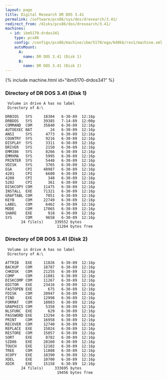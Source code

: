 ```yaml
---
layout: page
title: Digital Research DR DOS 3.41
permalink: /software/pcx86/sys/dos/dresearch/3.41/
redirect_from: /disks/pcx86/dos/dresearch/3.41/
machines:
  - id: ibm5170-drdos341
    type: pcx86
    config: /configs/pcx86/machine/ibm/5170/ega/640kb/rev1/machine.xml
    autoMount:
      A:
        name: DR DOS 3.41 (Disk 1)
      B:
        name: DR DOS 3.41 (Disk 2)
---
```


{% include machine.html id="ibm5170-drdos341" %}

### Directory of DR DOS 3.41 (Disk 1)

     Volume in drive A has no label
     Directory of A:\

    DRBIOS   SYS     18304   6-30-89  12:16p
    DRBDOS   SYS     39385   7-14-89  12:00p
    COMMAND  COM     35840   6-30-89  12:16p
    AUTOEXEC BAT        24   6-30-89  12:16p
    ANSI     SYS      4773   6-30-89  12:16p
    COUNTRY  SYS      9216   6-30-89  12:16p
    DISPLAY  SYS      3311   6-30-89  12:16p
    DRIVER   SYS      2150   6-30-89  12:16p
    EMM386   SYS      8266   6-30-89  12:16p
    EMMXMA   SYS      5995   6-30-89  12:16p
    PRINTER  SYS      5448   6-30-89  12:16p
    VDISK    SYS      3765   6-30-89  12:16p
    EGA      CPI     48987   6-30-89  12:16p
    4201     CPI      6680   6-30-89  12:16p
    4208     CPI       348   6-30-89  12:16p
    5202     CPI       361   6-30-89  12:16p
    DISKCOPY COM     11475   6-30-89  12:16p
    INSTALL  EXE     71321   6-30-89  12:16p
    GRAFTABL COM      7051   6-30-89  12:16p
    KEYB     COM     22749   6-30-89  12:16p
    LABEL    COM      6462   6-30-89  12:16p
    MODE     COM     17065   6-30-89  12:16p
    SHARE    EXE       918   6-30-89  12:16p
    SYS      COM      9658   6-30-89  12:16p
           24 file(s)     339552 bytes
                           11264 bytes free

### Directory of DR DOS 3.41 (Disk 2)

     Volume in drive A has no label
     Directory of A:\

    ATTRIB   EXE     11026   6-30-89  12:16p
    BACKUP   COM     18787   6-30-89  12:16p
    CHKDSK   COM     21255   6-30-89  12:16p
    COMP     COM     11081   6-30-89  12:16p
    DISKCOMP COM     11267   6-30-89  12:16p
    EDITOR   EXE     23416   6-30-89  12:16p
    FASTOPEN EXE       675   6-30-89  12:16p
    FDISK    COM     20947   6-30-89  12:16p
    FIND     EXE     12998   6-30-89  12:16p
    FORMAT   COM     18083   6-30-89  12:16p
    GRAPHICS COM      5358   6-30-89  12:16p
    NLSFUNC  EXE       629   6-30-89  12:16p
    PASSWORD EXE     13294   6-30-89  12:16p
    PRINT    COM     16958   6-30-89  12:16p
    RECOVER  COM     12740   6-30-89  12:16p
    REPLACE  EXE     15024   6-30-89  12:16p
    RESTORE  COM     15057   6-30-89  12:16p
    SORT     EXE      8782   6-30-89  12:16p
    SID86    EXE     28160   6-30-89  12:16p
    TOUCH    EXE     12102   6-30-89  12:16p
    TREE     COM     11808   6-30-89  12:16p
    XCOPY    EXE     18390   6-30-89  12:16p
    XDEL     EXE     10700   6-30-89  12:16p
    XDIR     EXE     15158   6-30-89  12:16p
           24 file(s)     333695 bytes
                           19456 bytes free
